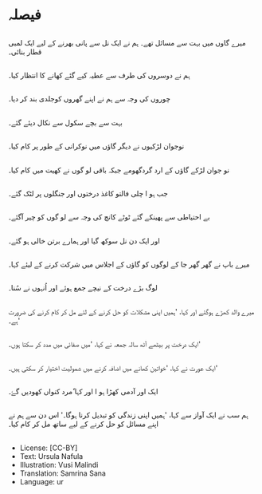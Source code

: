 # فیصلہ

##
میرے گاوں میں بہت سے مسائل تھے۔ ہم نے ایک نل سے پانی بھرنے کے لیے ایک لمبی قطار بنائی۔

##
ہم نے دوسروں کی طرف سے عطیہ کیے گئے کھانے کا انتظار کیا۔

##
چوروں کی وجہ سے ہم نے اپنے گھروں کوجلدی بند کر دیا۔

##
بہت سے بچے سکول سے نکال دیئے گئے۔

##
نوجوان لڑکیوں نے دیگر گاؤں میں نوکرانی کے طور پر کام کیا۔

##
نو جوان لڑکے گاؤں کے ارد گردگھومے جبکہ باقی لو گوں نے کھیت میں کام کیا۔

##
جب ہو ا چلی فالتو کاغذ درختوں اور جنگلوں پر لٹک گئے۔

##
بے احتیاطی سے پھینکے گئے ٹوٹے کانچ کی وجہ سے لو گوں کو چیر آگئے۔

##
اور ایک دن نل سوکھ گیا اور ہمارے برتن خالی ہو گئے۔

##
میرے باپ نے گھر گھر جا کے لوگوں کو گاؤں کے اجلاس میں شرکت کرنے کے لیئے کہا۔

##
لوگ بڑے درخت کے نیچے جمع ہوئے اور اُنہوں نے سُنا۔

##
میرے والد کھڑے ہوگئے اور کہا، 'ہمیں اپنی مشکلات کو حل کرنے کے لئے مل کر کام کرنے کی ضرورت ہے۔'

##
ایک درخت پر بیٹھے آٹھ سالہ جمعہ نے کہا، 'میں صفائی میں مدد کر سکتا ہوں۔'

##
ایک عورت نے کہا، 'خواتین کھانے میں اضافہ کرنے میں شمولیت اختیار کر سکتی ہیں۔'

##
ایک اور آدمی کھڑا ہو ا اور کہا ٗمرد کنواں کھودیں گےٗ۔

##
ہم سب نے ایک آواز سے کہا، 'ہمیں اپنی زندگی کو تبدیل کرنا ہوگا۔' اس دن سے ہم نے اپنے مسائل کو حل کرنے کے لیے ساتھ مل کر کام کیا۔

##
* License: [CC-BY]
* Text: Ursula Nafula
* Illustration: Vusi Malindi
* Translation: Samrina Sana
* Language: ur
